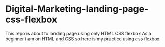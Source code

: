 # Digital-Marketing-landing-page-css-flexbox
This repo is about to landing page using only HTML CSS flexbox
As a beginner i am on HTML and CSS so here is my practice using css flexbox.
